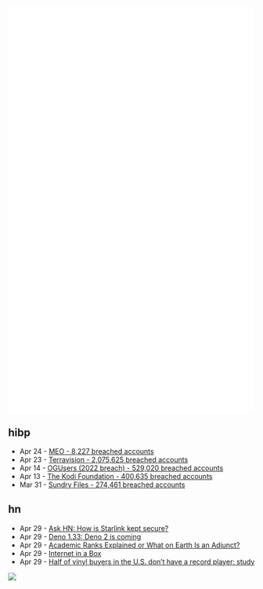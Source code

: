 ![Metrics](https://raw.githubusercontent.com/phixion/phixion/master/metrics.svg)

## hibp

<!--
for https://github.com/phixion/phixion/blob/main/.github/workflows/feeds.yml
-->
<!--START_SECTION:haveibeenpwnd-->
- Apr 24 - [MEO - 8,227 breached accounts](https://haveibeenpwned.com/PwnedWebsites#MEO)
- Apr 23 - [Terravision - 2,075,625 breached accounts](https://haveibeenpwned.com/PwnedWebsites#Terravision)
- Apr 14 - [OGUsers (2022 breach) - 529,020 breached accounts](https://haveibeenpwned.com/PwnedWebsites#OGUsers2022)
- Apr 13 - [The Kodi Foundation - 400,635 breached accounts](https://haveibeenpwned.com/PwnedWebsites#KodiFoundation)
- Mar 31 - [Sundry Files - 274,461 breached accounts](https://haveibeenpwned.com/PwnedWebsites#SundryFiles)
<!--END_SECTION:haveibeenpwnd-->

## hn

<!--
for https://github.com/phixion/phixion/blob/main/.github/workflows/feeds.yml
-->
<!--START_SECTION:hn-->
- Apr 29 - [Ask HN: How is Starlink kept secure?](https://news.ycombinator.com/item?id=35750585)
- Apr 29 - [Deno 1.33: Deno 2 is coming](https://deno.com/blog/v1.33)
- Apr 29 - [Academic Ranks Explained or What on Earth Is an Adjunct?](https://acoup.blog/2023/04/28/collections-academic-ranks-explained-or-what-on-earth-is-an-adjunct/)
- Apr 29 - [Internet in a Box](https://internet-in-a-box.org/)
- Apr 29 - [Half of vinyl buyers in the U.S. don’t have a record player: study](https://consequence.net/2023/04/half-vinyl-buyers-record-player-study/)
<!--END_SECTION:hn-->

<!--
for https://yhype.me
-->
![](https://hit.yhype.me/github/profile?user_id=13013670)
